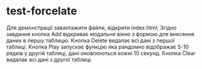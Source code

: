 # test-forcelate
Для демонстрації завантажити файли, відкрити index.html;
Згідно завдання кнопка Add відкриває модальне вікно з формою для внесення даних в першу таблицю.
Кнопка Delete видалає всі дані з першої таблиці.
Кнопка Play запускає функцію яка рандомно відображає 5-10 рядків у другій таблиці, дані оновлюються кожні 10 секунд.
Кнопка Clear видалає всі дані з другої таблиці. 
